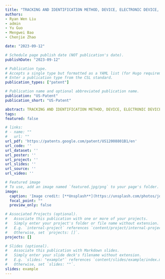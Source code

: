 ```yaml
---
title: "TRACKING AND IDENTIFICATION METHOD, DEVICE, ELECTRONIC DEVICE, AND STORAGE MEDIUM FOR MULTIPLE VESSEL TARGETS"
authors:
- Ryan Wen Liu
- admin
- Yu Guo
- Mengwei Bao
- Chenjie Zhao

date: "2023-09-12"

# Schedule page publish date (NOT publication's date).
publishDate: "2023-09-12"

# Publication type.
# Accepts a single type but formatted as a YAML list (for Hugo requirements).
# Enter a publication type from the CSL standard.
publication_types: ["patent"]

# Publication name and optional abbreviated publication name.
publication: "US-Patent"
publication_short: "US-Patent"

abstract: TRACKING AND IDENTIFICATION METHOD, DEVICE, ELECTRONIC DEVICE, AND STORAGE MEDIUM FOR MULTIPLE VESSEL TARGETS
tags:
featured: false

# links:
# - name: ""
#   url: ""
url_pdf: 'https://patents.google.com/patent/US12008801B1/en'
url_code: ''
url_dataset: ''
url_poster: ''
url_project: ''
url_slides: ''
url_source: ''
url_video: ''

# Featured image
# To use, add an image named `featured.jpg/png` to your page's folder. 
image:
  caption: 'Image credit: [**Unsplash**](https://unsplash.com/photos/jdD8gXaTZsc)'
  focal_point: ""
  preview_only: false

# Associated Projects (optional).
#   Associate this publication with one or more of your projects.
#   Simply enter your project's folder or file name without extension.
#   E.g. `internal-project` references `content/project/internal-project/index.md`.
#   Otherwise, set `projects: []`.
projects: []

# Slides (optional).
#   Associate this publication with Markdown slides.
#   Simply enter your slide deck's filename without extension.
#   E.g. `slides: "example"` references `content/slides/example/index.md`.
#   Otherwise, set `slides: ""`.
slides: example
---
```

